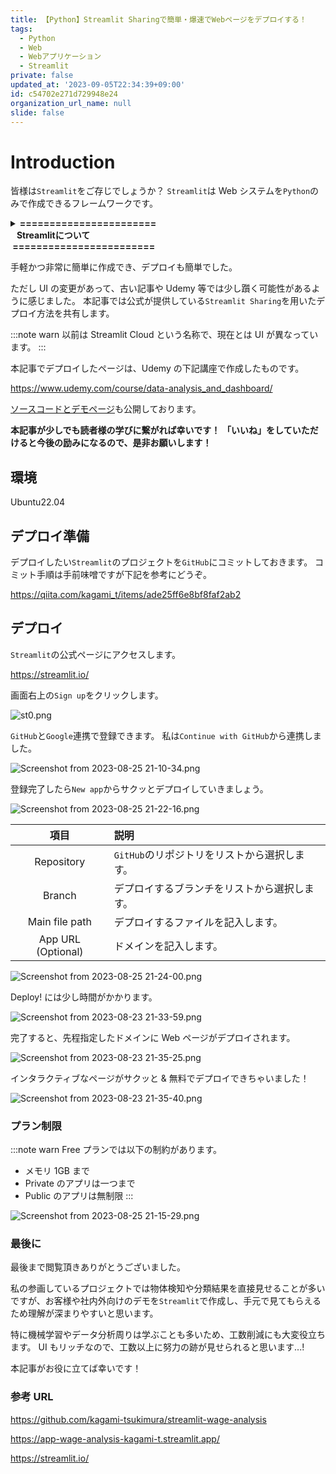 ```yaml
---
title: 【Python】Streamlit Sharingで簡単・爆速でWebページをデプロイする！
tags:
  - Python
  - Web
  - Webアプリケーション
  - Streamlit
private: false
updated_at: '2023-09-05T22:34:39+09:00'
id: c54702e271d729948e24
organization_url_name: null
slide: false
---
```


# Introduction

皆様は`Streamlit`をご存じでしょうか？
`Streamlit`は Web システムを`Python`のみで作成できるフレームワークです。

<details><summary><b>=======================<br>&nbsp;&nbsp;&nbsp;Streamlitについて<br>&nbsp;========================</b></summary><div>

`Python`で Web となると`Django`や`Flask`、`FastAPI`等が有名ですが、
`Streamlit`ではデータの可視化や機械学習モデルを用いたデモに用いられます。

一般的な Web 開発に必要な`HTML`や`CSS`、`JavaScript`を用いずとも作成できるため、Web 開発に明るくない方や社内で結果を共有する際に優位性を発揮します。

本記事で内容には触れませんが、公式チュートリアル及びドキュメントが充実しているため興味のある方は覗いてみてください。

https://docs.streamlit.io/knowledge-base/tutorials

英語ですがコードは簡易で画像も多いため、やりたいことはほぼチュートリアルで解決します。
学習コストもかなり低いため、`Python`で次何しよう？ という方は是非一度お試しください！

</div></details>

手軽かつ非常に簡単に作成でき、デプロイも簡単でした。

ただし UI の変更があって、古い記事や Udemy 等では少し躓く可能性があるように感じました。
本記事では公式が提供している`Streamlit Sharing`を用いたデプロイ方法を共有します。

:::note warn
以前は Streamlit Cloud という名称で、現在とは UI が異なっています。
:::

本記事でデプロイしたページは、Udemy の下記講座で作成したものです。

https://www.udemy.com/course/data-analysis_and_dashboard/

[ソースコードとデモページ](#参考URL)も公開しております。

**本記事が少しでも読者様の学びに繋がれば幸いです！**
**「いいね」をしていただけると今後の励みになるので、是非お願いします！**

## 環境

Ubuntu22.04

## デプロイ準備

デプロイしたい`Streamlit`のプロジェクトを`GitHub`にコミットしておきます。
コミット手順は手前味噌ですが下記を参考にどうぞ。

https://qiita.com/kagami_t/items/ade25ff6e8bf8faf2ab2

## デプロイ

`Streamlit`の公式ページにアクセスします。

https://streamlit.io/

画面右上の`Sign up`をクリックします。

![st0.png](https://qiita-image-store.s3.ap-northeast-1.amazonaws.com/0/3292052/7c98b2a5-006a-e55a-12fd-cee2e24fd672.png)

`GitHub`と`Google`連携で登録できます。
私は`Continue with GitHub`から連携しました。

![Screenshot from 2023-08-25 21-10-34.png](https://qiita-image-store.s3.ap-northeast-1.amazonaws.com/0/3292052/01380420-fd3a-e484-7d8c-9f47842f9a82.png)

登録完了したら`New app`からサクッとデプロイしていきましょう。

![Screenshot from 2023-08-25 21-22-16.png](https://qiita-image-store.s3.ap-northeast-1.amazonaws.com/0/3292052/a817ba42-3c0d-ad0e-ba08-c2571096d7c9.png)

|        項目        | 説明                                         |
| :----------------: | :------------------------------------------- |
|     Repository     | `GitHub`のリポジトリをリストから選択します。 |
|       Branch       | デプロイするブランチをリストから選択します。 |
|   Main file path   | デプロイするファイルを記入します。           |
| App URL (Optional) | ドメインを記入します。                       |

![Screenshot from 2023-08-25 21-24-00.png](https://qiita-image-store.s3.ap-northeast-1.amazonaws.com/0/3292052/35d25b90-f884-0181-06c8-d3da3eab5d32.png)

Deploy! には少し時間がかかります。

![Screenshot from 2023-08-23 21-33-59.png](https://qiita-image-store.s3.ap-northeast-1.amazonaws.com/0/3292052/a810cb4e-f9e1-2f89-7bab-97453a84e4f4.png)

完了すると、先程指定したドメインに Web ページがデプロイされます。

![Screenshot from 2023-08-23 21-35-25.png](https://qiita-image-store.s3.ap-northeast-1.amazonaws.com/0/3292052/67f757b0-da2b-2252-6f42-af6db9294071.png)

インタラクティブなページがサクッと & 無料でデプロイできちゃいました！

![Screenshot from 2023-08-23 21-35-40.png](https://qiita-image-store.s3.ap-northeast-1.amazonaws.com/0/3292052/de470e8d-7885-1d25-e47d-40ac56112be5.png)

### プラン制限

:::note warn
Free プランでは以下の制約があります。

- メモリ 1GB まで
- Private のアプリは一つまで
- Public のアプリは無制限
  :::

![Screenshot from 2023-08-25 21-15-29.png](https://qiita-image-store.s3.ap-northeast-1.amazonaws.com/0/3292052/5186c997-52ed-e065-1b83-9df84c7c39f1.png)

### 最後に

最後まで閲覧頂きありがとうございました。

私の参画しているプロジェクトでは物体検知や分類結果を直接見せることが多いですが、お客様や社内外向けのデモを`Streamlit`で作成し、手元で見てもらえるため理解が深まりやすいと思います。

特に機械学習やデータ分析周りは学ぶことも多いため、工数削減にも大変役立ちます。
UI もリッチなので、工数以上に努力の跡が見せられると思います...!

本記事がお役に立てば幸いです！

### 参考 URL

https://github.com/kagami-tsukimura/streamlit-wage-analysis

https://app-wage-analysis-kagami-t.streamlit.app/

https://streamlit.io/
